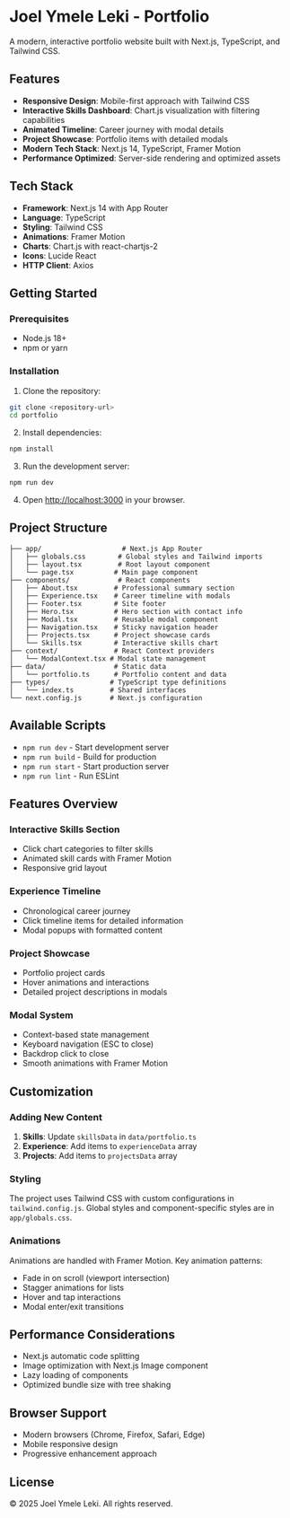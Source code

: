 # Joel Ymele Leki - Portfolio

A modern, interactive portfolio website built with Next.js, TypeScript, and Tailwind CSS.

## Features

- **Responsive Design**: Mobile-first approach with Tailwind CSS
- **Interactive Skills Dashboard**: Chart.js visualization with filtering capabilities
- **Animated Timeline**: Career journey with modal details
- **Project Showcase**: Portfolio items with detailed modals
- **Modern Tech Stack**: Next.js 14, TypeScript, Framer Motion
- **Performance Optimized**: Server-side rendering and optimized assets

## Tech Stack

- **Framework**: Next.js 14 with App Router
- **Language**: TypeScript
- **Styling**: Tailwind CSS
- **Animations**: Framer Motion
- **Charts**: Chart.js with react-chartjs-2
- **Icons**: Lucide React
- **HTTP Client**: Axios

## Getting Started

### Prerequisites

- Node.js 18+
- npm or yarn

### Installation

1. Clone the repository:

```bash
git clone <repository-url>
cd portfolio
```

2. Install dependencies:

```bash
npm install
```

3. Run the development server:

```bash
npm run dev
```

4. Open [http://localhost:3000](http://localhost:3000) in your browser.

## Project Structure

```
├── app/                    # Next.js App Router
│   ├── globals.css        # Global styles and Tailwind imports
│   ├── layout.tsx         # Root layout component
│   └── page.tsx          # Main page component
├── components/            # React components
│   ├── About.tsx         # Professional summary section
│   ├── Experience.tsx    # Career timeline with modals
│   ├── Footer.tsx        # Site footer
│   ├── Hero.tsx          # Hero section with contact info
│   ├── Modal.tsx         # Reusable modal component
│   ├── Navigation.tsx    # Sticky navigation header
│   ├── Projects.tsx      # Project showcase cards
│   └── Skills.tsx        # Interactive skills chart
├── context/              # React Context providers
│   └── ModalContext.tsx # Modal state management
├── data/                 # Static data
│   └── portfolio.ts      # Portfolio content and data
├── types/               # TypeScript type definitions
│   └── index.ts         # Shared interfaces
└── next.config.js       # Next.js configuration
```

## Available Scripts

- `npm run dev` - Start development server
- `npm run build` - Build for production
- `npm run start` - Start production server
- `npm run lint` - Run ESLint

## Features Overview

### Interactive Skills Section

- Click chart categories to filter skills
- Animated skill cards with Framer Motion
- Responsive grid layout

### Experience Timeline

- Chronological career journey
- Click timeline items for detailed information
- Modal popups with formatted content

### Project Showcase

- Portfolio project cards
- Hover animations and interactions
- Detailed project descriptions in modals

### Modal System

- Context-based state management
- Keyboard navigation (ESC to close)
- Backdrop click to close
- Smooth animations with Framer Motion

## Customization

### Adding New Content

1. **Skills**: Update `skillsData` in `data/portfolio.ts`
2. **Experience**: Add items to `experienceData` array
3. **Projects**: Add items to `projectsData` array

### Styling

The project uses Tailwind CSS with custom configurations in `tailwind.config.js`. Global styles and component-specific styles are in `app/globals.css`.

### Animations

Animations are handled with Framer Motion. Key animation patterns:

- Fade in on scroll (viewport intersection)
- Stagger animations for lists
- Hover and tap interactions
- Modal enter/exit transitions

## Performance Considerations

- Next.js automatic code splitting
- Image optimization with Next.js Image component
- Lazy loading of components
- Optimized bundle size with tree shaking

## Browser Support

- Modern browsers (Chrome, Firefox, Safari, Edge)
- Mobile responsive design
- Progressive enhancement approach

## License

© 2025 Joel Ymele Leki. All rights reserved.
